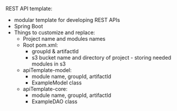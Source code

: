 REST API template:

- modular template for developing REST APIs
- Spring Boot
- Things to customize and replace:
    - Project name and modules names
    - Root pom.xml: 
        - groupId & artifactId 
        - s3 bucket name and directory of project - storing needed modules in s3
    - apiTemplate-model:
        - module name, groupId, artifactId
        - ExampleModel class
    - apiTemplate-core:
        - module name,  groupId, artifactId
        - ExampleDAO class